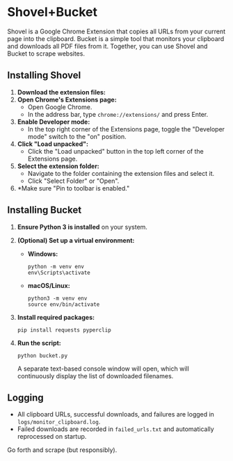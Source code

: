 # Shovel+Bucket
Shovel is a Google Chrome Extension that copies all URLs from your current page into the clipboard. Bucket is a simple tool that monitors your clipboard and downloads all PDF files from it. Together, you can use Shovel and Bucket to scrape websites.

## Installing Shovel

1.  **Download the extension files:**
2.  **Open Chrome's Extensions page:**
    * Open Google Chrome.
    * In the address bar, type `chrome://extensions/` and press Enter.
3.  **Enable Developer mode:**
    * In the top right corner of the Extensions page, toggle the "Developer mode" switch to the "on" position.
4.  **Click "Load unpacked":**
    * Click the "Load unpacked" button in the top left corner of the Extensions page.
5.  **Select the extension folder:**
    * Navigate to the folder containing the extension files and select it.
    * Click "Select Folder" or "Open".
6.  *Make sure "Pin to toolbar is enabled."

## Installing Bucket

1. **Ensure Python 3 is installed** on your system.

2. **(Optional) Set up a virtual environment:**

   - **Windows:**
     ```
     python -m venv env
     env\Scripts\activate
     ```
   - **macOS/Linux:**
     ```
     python3 -m venv env
     source env/bin/activate
     ```

3. **Install required packages:**
   ```
   pip install requests pyperclip
   ```

3. **Run the script:**
   ```
   python bucket.py
   ```

   A separate text-based console window will open, which will continuously display the list of downloaded filenames.

## Logging

- All clipboard URLs, successful downloads, and failures are logged in `logs/monitor_clipboard.log`.
- Failed downloads are recorded in `failed_urls.txt` and automatically reprocessed on startup.

Go forth and scrape (but responsibly).

